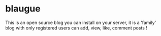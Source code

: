 # blaugue
This is an open source blog you can install on your server, it is a 'family' blog with only registered users can add, view, like, comment posts !
